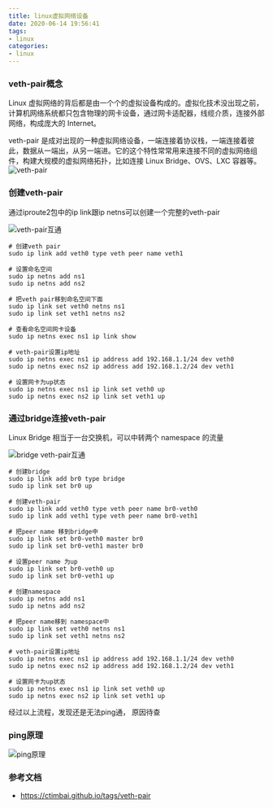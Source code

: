 ```yaml
---
title: linux虚拟网络设备
date: 2020-06-14 19:56:41
tags:
- linux
categories:
- linux
---
```


### veth-pair概念

Linux 虚拟网络的背后都是由一个个的虚拟设备构成的。虚拟化技术没出现之前，计算机网络系统都只包含物理的网卡设备，通过网卡适配器，线缆介质，连接外部网络，构成庞大的 Internet。

veth-pair 是成对出现的一种虚拟网络设备，一端连接着协议栈，一端连接着彼此，数据从一端出，从另一端进。它的这个特性常常用来连接不同的虚拟网络组件，构建大规模的虚拟网络拓扑，比如连接 Linux Bridge、OVS、LXC 容器等。
![veth-pair](https://tva1.sinaimg.cn/large/008i3skNly1gwjmzkaaslj31g80hc40g.jpg)

### 创建veth-pair

通过iproute2包中的ip link跟ip netns可以创建一个完整的veth-pair

![veth-pair互通](https://tva1.sinaimg.cn/large/008i3skNly1gwjmympfjkj30ye0iamxx.jpg)

```
# 创建veth pair
sudo ip link add veth0 type veth peer name veth1

# 设置命名空间
sudo ip netns add ns1
sudo ip netns add ns2

# 把veth pair移到命名空间下面
sudo ip link set veth0 netns ns1
sudo ip link set veth1 netns ns2

# 查看命名空间网卡设备
sudo ip netns exec ns1 ip link show

# veth-pair设置ip地址
sudo ip netns exec ns1 ip address add 192.168.1.1/24 dev veth0
sudo ip netns exec ns2 ip address add 192.168.1.2/24 dev veth1

# 设置网卡为up状态
sudo ip netns exec ns1 ip link set veth0 up
sudo ip netns exec ns2 ip link set veth1 up
```

### 通过bridge连接veth-pair

Linux Bridge 相当于一台交换机，可以中转两个 namespace 的流量

![bridge veth-pair互通](https://tva1.sinaimg.cn/large/008i3skNly1gwjn4rstl3j30yg0imabf.jpg)

```
# 创建bridge
sudo ip link add br0 type bridge
sudo ip link set br0 up

# 创建veth-pair
sudo ip link add veth0 type veth peer name br0-veth0
sudo ip link add veth1 type veth peer name br0-veth1

# 把peer name 移到bridge中
sudo ip link set br0-veth0 master br0
sudo ip link set br0-veth1 master br0

# 设置peer name 为up
sudo ip link set br0-veth0 up
sudo ip link set br0-veth1 up

# 创建namespace
sudo ip netns add ns1
sudo ip netns add ns2

# 把peer name移到 namespace中
sudo ip link set veth0 netns ns1
sudo ip link set veth1 netns ns2

# veth-pair设置ip地址
sudo ip netns exec ns1 ip address add 192.168.1.1/24 dev veth0
sudo ip netns exec ns2 ip address add 192.168.1.2/24 dev veth1

# 设置网卡为up状态
sudo ip netns exec ns1 ip link set veth0 up
sudo ip netns exec ns2 ip link set veth1 up
```

经过以上流程，发现还是无法ping通， 原因待查

### ping原理

![ping原理](https://tva1.sinaimg.cn/large/008i3skNly1gwjn5b0u3nj30pe0ka759.jpg)

### 参考文档
- https://ctimbai.github.io/tags/veth-pair
